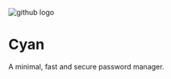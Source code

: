 ![github logo](https://user-images.githubusercontent.com/29543098/129402238-69616dd9-acd5-4c18-9d3c-3fda715df0b1.png)

# Cyan
A minimal, fast and secure password manager.

